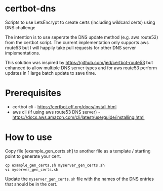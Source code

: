 # certbot-dns
Scripts to use LetsEncrypt to create certs (including wildcard certs) using DNS challenge

The intention is to use seperate the DNS update method (e.g. aws route53) from the certbot script.  The current implementation only supports aws route53 but I will happily take pull requests for other DNS server implementations.

This solution was inspired by https://github.com/jed/certbot-route53 but enhanced to allow multiple DNS server types and for aws route53 perform updates in 1 large batch update to save time.

# Prerequisites
- certbot cli - https://certbot.eff.org/docs/install.html
- aws cli (if using aws route53 DNS server) - https://docs.aws.amazon.com/cli/latest/userguide/installing.html

# How to use

Copy file [example_gen_certs.sh] to another file as a template / starting point to generate your cert.

```
cp example_gen_certs.sh myserver_gen_certs.sh
vi myserver_gen_certs.sh
```

Update the `myserver_gen_certs.sh` file with the names of the DNS entries that should be in the cert.

